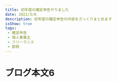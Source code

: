 ```yaml
---
title: 初年度の確定申告やりました
date: 2021/3/6
description: 初年度の確定申告の内容をざっくりまとめます
isShow: true
tags:
 - 確定申告
 - 個人事業主
 - フリーランス
 - 節税
---
```

# ブログ本文6

